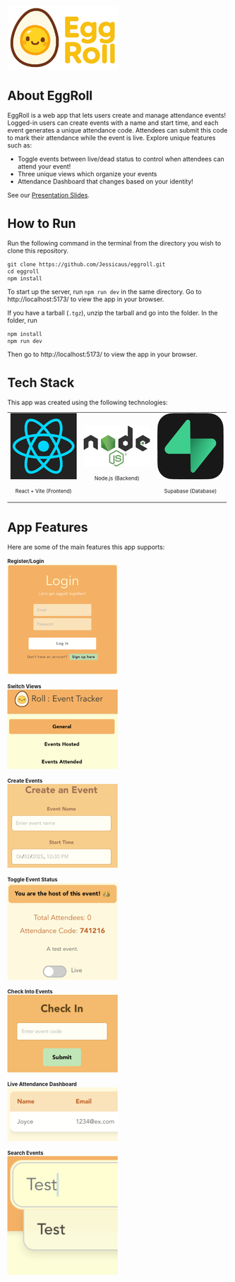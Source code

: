 <p align="left">
  <img src="assets/logo.png" alt="EggRoll Logo" width="250"/>
</p>

# About EggRoll

EggRoll is a web app that lets users create and manage attendance events! Logged-in users can create events with a name and start time, and each event generates a unique attendance code. Attendees can submit this code to mark their attendance while the event is live.
Explore unique features such as:
- Toggle events between live/dead status to control when attendees can attend your event!
- Three unique views which organize your events
- Attendance Dashboard that changes based on your identity!

See our [Presentation Slides](https://docs.google.com/presentation/d/1jMU-ggGSLUYi3tL-4mMITBsmMLiqeY3Cy5ydBas7mSg/edit?usp=sharing).

# How to Run

Run the following command in the terminal from the directory you wish to clone this repository.
```
git clone https://github.com/Jessicaus/eggroll.git
cd eggroll
npm install
```
To start up the server, run `npm run dev` in the same directory. Go to http://localhost:5173/ to view the app in your browser.

If you have a tarball (`.tgz`), unzip the tarball and go into the folder. In the folder, run
```
npm install
npm run dev
```
Then go to http://localhost:5173/ to view the app in your browser.

# Tech Stack

This app was created using the following technologies:

<table width="100%">
  <tr>
    <td align="left" width="33%">
      <img src="assets/react.png" alt="React Logo" width="150"/><br/>
      <p align="center"><small>React + Vite (Frontend)</small></p>
    </td>
    <td align="center" width="34%">
      <img src="assets/node.png" alt="Node Logo" width="150"/><br/>
      <p align="center"><small>Node.js (Backend)</small></p>
    </td>
    <td align="right" width="33%">
      <img src="assets/supabase.png" alt="Supabase Logo" width="150"/><br/>
      <p align="center"><small>Supabase (Database)</small></p>
    </td>
  </tr>
</table>

# App Features

Here are some of the main features this app supports:

<p align="left">
  <small><strong>Register/Login</strong></small><br/>
  <img src="assets/login.png" alt="Login Page" width="250"/>
</p>

<p align="left">
  <small><strong>Switch Views</strong></small><br/>
  <img src="assets/views.png" alt="Views" width="250"/>
</p>

<p align="left">
  <small><strong>Create Events</strong></small><br/>
  <img src="assets/createevent.png" alt="Create Events" width="250"/>
</p>

<p align="left">
  <small><strong>Toggle Event Status</strong></small><br/>
  <img src="assets/eventstatus.png" alt="Event Status" width="250"/>
</p>

<p align="left">
  <small><strong>Check Into Events</strong></small><br/>
  <img src="assets/checkin.png" alt="Check In" width="250"/>
</p>

<p align="left">
  <small><strong>Live Attendance Dashboard</strong></small><br/>
  <img src="assets/attendance.png" alt="Attendance Page" width="250"/>
</p>

<p align="left">
  <small><strong>Search Events</strong></small><br/>
  <img src="assets/search.png" alt="Search Events" width="250"/>
</p>
